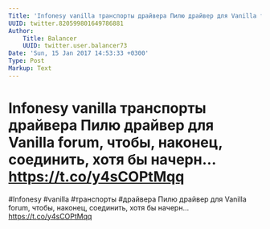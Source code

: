 ```yaml
---
Title: 'Infonesy vanilla транспорты драйвера Пилю драйвер для Vanilla forum, чтобы, наконец, соединить, хотя бы начерн… https://t.co/y4sCOPtMqq'
UUID: twitter.820599801649786881
Author:
    Title: Balancer
    UUID: twitter.user.balancer73
Date: 'Sun, 15 Jan 2017 14:53:33 +0300'
Type: Post
Markup: Text
---
```


# Infonesy vanilla транспорты драйвера Пилю драйвер для Vanilla forum, чтобы, наконец, соединить, хотя бы начерн… https://t.co/y4sCOPtMqq

#Infonesy #vanilla #транспорты #драйвера Пилю драйвер для
Vanilla forum, чтобы, наконец, соединить, хотя бы начерн…
https://t.co/y4sCOPtMqq